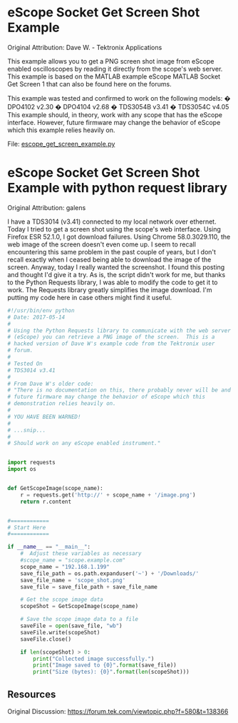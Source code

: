 # eScope Socket Get Screen Shot Example
Original Attribution: Dave W. - Tektronix Applications

This example allows you to get a PNG screen shot image from eScope enabled oscilloscopes by reading it directly from the scope's web server. This example is based on the MATLAB example eScope MATLAB Socket Get Screen 1 that can also be found here on the forums.

This example was tested and confirmed to work on the following models:
� DPO4102 v2.30
� DPO4104 v2.68
� TDS3054B v3.41
� TDS3054C v4.05
This example should, in theory, work with any scope that has the eScope interface. However, future firmware may change the behavior of eScope which this example relies heavily on.



File: [escope_get_screen_example.py](./escope_get_screen_example.py)


# eScope Socket Get Screen Shot Example with python request library
Original Attribution: galens

 I have a TDS3014 (v3.41) connected to my local network over ethernet. Today I tried to get a screen shot using the scope's web interface. Using Firefox ESR 52.1.0, I got download failures. Using Chrome 58.0.3029.110, the web image of the screen doesn't even come up. I seem to recall encountering this same problem in the past couple of years, but I don't recall exactly when I ceased being able to download the image of the screen. Anyway, today I really wanted the screenshot. I found this posting and thought I'd give it a try. As is, the script didn't work for me, but thanks to the Python Requests library, I was able to modify the code to get it to work. The Requests library greatly simplifies the image download. I'm putting my code here in case others might find it useful.

```python
#!/usr/bin/env python
# Date: 2017-05-14
#
# Using the Python Requests library to communicate with the web server
# (eScope) you can retrieve a PNG image of the screen.  This is a
# hacked version of Dave W's example code from the Tektronix user
# forum.
#
# Tested On
# TDS3014 v3.41
#
# From Dave W's older code:
# "There is no documentation on this, there probably never will be and
# future firmware may change the behavior of eScope which this
# demonstration relies heavily on.
#
# YOU HAVE BEEN WARNED!
#
# ...snip...
#
# Should work on any eScope enabled instrument."


import requests
import os


def GetScopeImage(scope_name):
    r = requests.get('http://' + scope_name + '/image.png')
    return r.content


#============
# Start Here
#============

if __name__ == "__main__":
    #  Adjust these variables as necessary
    #scope_name = "scope.example.com"
    scope_name = "192.168.1.199"
    save_file_path = os.path.expanduser('~') + '/Downloads/'
    save_file_name = 'scope_shot.png'
    save_file = save_file_path + save_file_name

    # Get the scope image data
    scopeShot = GetScopeImage(scope_name)

    # Save the scope image data to a file
    saveFile = open(save_file, "wb")
    saveFile.write(scopeShot)
    saveFile.close()

    if len(scopeShot) > 0:
        print("Collected image successfully.")
        print("Image saved to {0}".format(save_file))
        print("Size (bytes): {0}".format(len(scopeShot)))

```


<!-- markdown-link-check-disable -->
Resources
---------
Original Discussion:
https://forum.tek.com/viewtopic.php?f=580&t=138366

